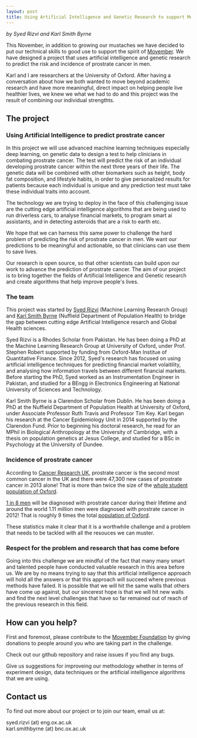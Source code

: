 ```yaml
---
layout: post
title: Using Artificial Intelligence and Genetic Research to support Movember
---
```

*by Syed Rizvi and Karl Smith Byrne*  
  
This November, in addition to growing our mustaches we have decided to put our technical skills to good use to support the spirit 
of [Movember](https://uk.movember.com/mens-health/prostate-cancer "Prostrate Cancer: The Facts"). 
We have designed a project that uses artificial intelligence and genetic research to predict the risk and incidence of 
prostrate cancer in men. 

Karl and I are researchers at the University of Oxford. After having a conversation about how we both wanted to move beyond academic research and have more meaningful, direct impact on helping people live healthier lives, we knew we what we had to do and this project was the result of combining our individual strengthts. 

## The project

### Using Artificial Intelligence to predict prostrate cancer

In this project we will use advanced machine learning techniques especially deep learning, on genetic data to design a test to help clinicians in combating prostrate cancer. The test will predict the risk of an individual developing prostrate cancer within the next three years of their life. The genetic data will be combined with other biomarkers such as height, body fat composition, and lifestyle habits, in order to give personalized results for patients because each individual is unique and any prediction test must take these individual traits into account. 

The technology we are trying to deploy in the face of this challenging issue are the cutting edge artificial intelligence algorithms that are being used to run driverless cars, to analyse financial markets, to program smart ai assistants, and in detecting asteroids that are a risk to earth etc.

We hope that we can harness this same power to challenge the hard problem of predicting the risk of prostrate cancer in men. We want our predictions to be meaningful and actionable, so that clinicians can use them to save lives. 

Our research is open source, so that other scientists can build upon our work to advance the prediction of prostrate cancer. The aim of our project is to bring together the fields of Artificial Intelligence and Genetic research and create algorithms that help improve people's lives. 

### The team

This project was started by [Syed Rizvi](http://www.saarizvi.com/ "Syed Rizvi's homepage") (Machine Learning Research Group) and [Karl Smith Byrne](https://www.ndph.ox.ac.uk/team/karl-smithbyrne "Karl Smith Byrne - Nuffield Dept of Population Health") (Nuffield Department of Population Health) to bridge the gap between cutting edge Artificial Intelligence resarch and Global Health sciences. 

Syed Rizvi is a Rhodes Scholar from Pakistan. He has been doing a PhD at the Machine Learning Research Group at University of Oxford, under Prof. Stephen Robert supported by funding from Oxford-Man Institue of Quantitative Finance. Since 2012, Syed's research has focused on using artificial intelligence techniques for predicting financial market volaitility, and analysing how information travels between different financial markets. Before starting the PhD, Syed worked as an Instrumentation Engineer in Pakistan, and studied for a BEngg in Electronics Engineering at National University of Sciences and Technology. 

Karl Smith Byrne is a Clarendon Scholar from Dublin. He has been doing a PhD at the Nuffield Department of Population Health at University of Oxford, under Associate Professor Ruth Travis and Professor Tim Key. Karl began his research at the Cancer Epidemiology Unit in 2014 supported by the Clarendon Fund. Prior to beginning his doctoral research, he read for an MPhil in Biological Anthropology at the University of Cambridge, with a thesis on population genetics at Jesus College, and studied for a BSc in Psychology at the University of Dundee.

### Incidence of prostrate cancer

According to [Cancer Research UK](http://www.cancerresearchuk.org/health-professional/cancer-statistics/statistics-by-cancer-type/prostate-cancer/incidence#8XByEiF2YHX1cjMg.99 "Accessed on 02 Nov, 2016"), prostrate cancer is the second most common cancer in the UK and there were 47,300 new cases of prostrate cancer in 2013 alone! That is more than twice the size of the [whole student population of Oxford](https://www.ox.ac.uk/about/facts-and-figures/student-numbers?wssl=1 "22,602 according to Oxford University Student Statistics website on 02 Nov, 2016"). 

[1 in 8 men](http://www.cancerresearchuk.org/health-professional/cancer-statistics/statistics-by-cancer-type/prostate-cancer/incidence#8XByEiF2YHX1cjMg.99 "According to Cancer Research UK, accessed on 02 Nov, 2016") will be diagnosed with prostrate cancer during their lifetime and around the world 1.11 million men were diagnosed with prostrate cancer in 2012! That is roughly 9 times the total [population of Oxford](https://www.oxford.gov.uk/info/20131/population/459/oxfords_population "According to Oxford City Council, accessed on 02 Nov, 2016").

These statistics make it clear that it is a worthwhile challenge and a problem that needs to be tackled with all the resouces we can muster.

### Respect for the problem and research that has come before

Going into this challenge we are mindful of the fact that many many smart and talented people have conducted valuable research in this area before us. We are by no means trying to say that this artificial intelligence approach will hold all the answers or that this approach will succeed where previous methods have failed. It is possible that we will hit the same walls that others have come up against, but our sincerest hope is that we will hit new walls and find the next level challenges that have so far remained out of reach of the previous research in this field. 

## How can you help?

First and foremost, please contribute to the [Movember Foundation](https://uk.movember.com/ "Movember Foundation Homepage") by giving donations to people around you who are taking part in the challenge. 

Check out our github repository and raise issues if you find any bugs.

Give us suggestions for improveing our methodology whether in terms of experiment design, data techniques or the artificial intelligence algorithms that we are using. 

## Contact us

To find out more about our project or to join our team, email us at:  

syed.rizvi (at) eng.ox.ac.uk  
karl.smithbyrne (at) bnc.ox.ac.uk
